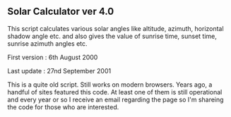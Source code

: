 Solar Calculator ver 4.0
---------
This script calculates various solar angles like altitude, azimuth, horizontal shadow angle etc. and also gives the value of sunrise time, sunset time, sunrise azimuth angles etc.

First version	: 6th August 2000

Last update	: 27nd September 2001


This is a quite old script. Still works on modern browsers. Years ago, a handful of sites featured this code. At least one of them
 is still operational and every year or so I receive an email regarding the page so I'm shareing the code
 for those who are interested.